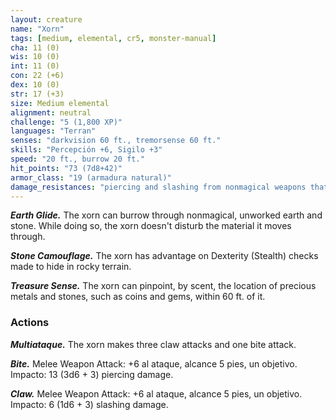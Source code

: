```yaml
---
layout: creature
name: "Xorn"
tags: [medium, elemental, cr5, monster-manual]
cha: 11 (0)
wis: 10 (0)
int: 11 (0)
con: 22 (+6)
dex: 10 (0)
str: 17 (+3)
size: Medium elemental
alignment: neutral
challenge: "5 (1,800 XP)"
languages: "Terran"
senses: "darkvision 60 ft., tremorsense 60 ft."
skills: "Percepción +6, Sigilo +3"
speed: "20 ft., burrow 20 ft."
hit_points: "73 (7d8+42)"
armor_class: "19 (armadura natural)"
damage_resistances: "piercing and slashing from nonmagical weapons that aren't adamantine"
---
```


***Earth Glide.*** The xorn can burrow through nonmagical, unworked earth and stone. While doing so, the xorn doesn't disturb the material it moves through.

***Stone Camouflage.*** The xorn has advantage on Dexterity (Stealth) checks made to hide in rocky terrain.

***Treasure Sense.*** The xorn can pinpoint, by scent, the location of precious metals and stones, such as coins and gems, within 60 ft. of it.

### Actions

***Multiataque.*** The xorn makes three claw attacks and one bite attack.

***Bite.*** Melee Weapon Attack: +6 al ataque, alcance 5 pies, un objetivo. Impacto: 13 (3d6 + 3) piercing damage.

***Claw.*** Melee Weapon Attack: +6 al ataque, alcance 5 pies, un objetivo. Impacto: 6 (1d6 + 3) slashing damage.